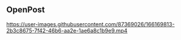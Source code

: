 ## OpenPost

https://user-images.githubusercontent.com/87369026/166169813-2b3c8675-7f42-46b6-aa2e-1ae6a8c1b9e9.mp4
